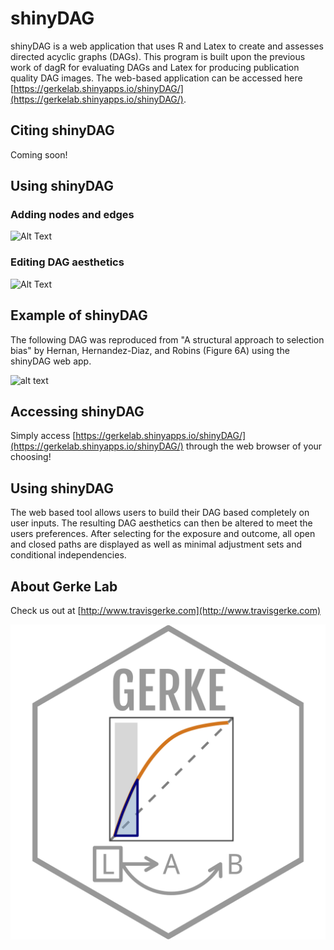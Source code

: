 # shinyDAG

shinyDAG is a web application that uses R and Latex to create and assesses directed acyclic graphs (DAGs). This program is built upon the previous work of dagR for evaluating DAGs and Latex for producing publication quality DAG images. The web-based application can be accessed here  [https://gerkelab.shinyapps.io/shinyDAG/](https://gerkelab.shinyapps.io/shinyDAG/).

## Citing shinyDAG

Coming soon!

## Using shinyDAG

### Adding nodes and edges

![Alt Text](https://github.com/tgerke/ShinyDAG/raw/master/Figures/addNodeEdge.gif)

### Editing DAG aesthetics

![Alt Text](https://github.com/tgerke/ShinyDAG/raw/master/Figures/editEdge.gif)

## Example of shinyDAG

The following DAG was reproduced from "A structural approach to selection bias" by Hernan, Hernandez-Diaz, and Robins (Figure 6A) using the shinyDAG web app.

![alt text](https://github.com/tgerke/ShinyDAG/raw/master/Figures/example1.png "Hernan Example")

## Accessing shinyDAG 

Simply access [https://gerkelab.shinyapps.io/shinyDAG/](https://gerkelab.shinyapps.io/shinyDAG/) through the web browser of your choosing!

## Using shinyDAG 

The web based tool allows users to build their DAG based completely on user inputs. The resulting DAG aesthetics can then be altered to meet the users preferences. After selecting for the exposure and outcome, all open and closed paths are displayed as well as minimal adjustment sets and conditional independencies. 

## About Gerke Lab 

Check us out at [http://www.travisgerke.com](http://www.travisgerke.com)

![alt text](https://github.com/GerkeLab/hexLogoGerke/raw/master/GerkeLab-1200dpi-square.png "Gerke Logo")

<!--![Alt Text](https://media.giphy.com/media/vFKqnCdLPNOKc/giphy.gif)-->

